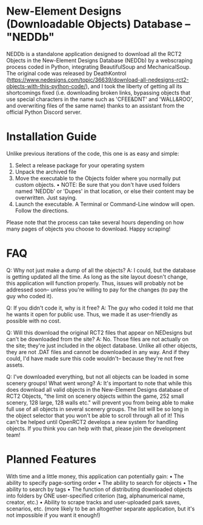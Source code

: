 # New-Element Designs (Downloadable Objects) Database – "NEDDb"
NEDDb is a standalone application designed to download all the RCT2 Objects in the New-Element Designs Database (NEDDb) by a webscraping process coded in Python, integrating BeautifulSoup and MechanicalSoup.
The original code was released by DeathKontrol (https://www.nedesigns.com/topic/36639/download-all-nedesigns-rct2-objects-with-this-python-code/), and I took the liberty of getting all its shortcomings fixed (i.e. downloading broken links, bypassing objects that use special characters in the name such as 'CFEE&DNT' and 'WALL&ROO', and overwriting files of the same name) thanks to an assistant from the official Python Discord server.

# Installation Guide
Unlike previous iterations of the code, this one is as easy and simple:

1. Select a release package for your operating system
2. Unpack the archived file
3. Move the executable to the Objects folder where you normally put custom objects.
   • NOTE: Be sure that you don't have used folders named 'NEDDb' or 'Dupes' in that location, or else their content may be overwritten. Just saying.
4. Launch the executable. A Terminal or Command-Line window will open. Follow the directions.

Please note that the process can take several hours depending on how many pages of objects you choose to download.
Happy scraping!

# FAQ
Q: Why not just make a dump of all the objects?
A: I could, but the database is getting updated all the time. As long as the site layout doesn't change, this application will function properly. Thus, issues will probably not be addressed soon– unless you're willing to pay for the changes (to pay the guy who coded it).

Q: If you didn't code it, why is it free?
A: The guy who coded it told me that he wants it open for public use. Thus, we made it as user-friendly as possible with no cost.

Q: Will this download the original RCT2 files that appear on NEDesigns but can't be downloaded from the site?
A: No. Those files are not actually on the site; they're just included in the object database. Unlike all other objects, they are not .DAT files and cannot be downloaded in any way. And if they could, I'd have made sure this code wouldn't– because they're not free assets.

Q: I've downloaded everything, but not all objects can be loaded in some scenery groups! What went wrong?
A: It's important to note that while this does download all valid objects in the New-Element Designs database of RCT2 Objects, "the limit on scenery objects within the game, 252 small scenery, 128 large, 128 walls etc." will prevent you from being able to make full use of all objects in several scenery groups. The list will be so long in the object selector that you won't be able to scroll through all of it! This can't be helped until OpenRCT2 develops a new system for handling objects. If you think you can help with that, please join the development team!

# Planned Features
With time and a little money, this application can potentially gain:
• The ability to specify page-sorting order
• The ability to search for objects
• The ability to search by tags
• The function of distributing downloaded objects into folders by ONE user-specified criterion (tag, alphanumerical name, creator, etc.)
• Ability to scrape tracks and user-uploaded park saves, scenarios, etc. (more likely to be an altogether separate application, but it's not impossible if you want it enough!)

